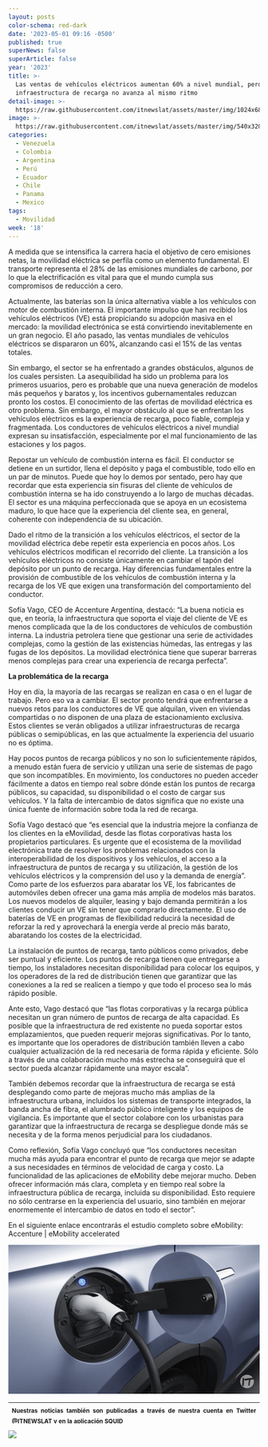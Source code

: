 ```yaml
---
layout: posts
color-schema: red-dark
date: '2023-05-01 09:16 -0500'
published: true
superNews: false
superArticle: false
year: '2023'
title: >-
  Las ventas de vehículos eléctricos aumentan 60% a nivel mundial, pero la
  infraestructura de recarga no avanza al mismo ritmo
detail-image: >-
  https://raw.githubusercontent.com/itnewslat/assets/master/img/1024x680/carro-electrico-g.jpg
image: >-
  https://raw.githubusercontent.com/itnewslat/assets/master/img/540x320/carro-electrico-p.jpg
categories:
  - Venezuela
  - Colombia
  - Argentina
  - Perú
  - Ecuador
  - Chile
  - Panama
  - Mexico
tags:
  - Movilidad
week: '18'
---
```

A medida que se intensifica la carrera hacia el objetivo de cero emisiones netas, la movilidad eléctrica se perfila como un elemento fundamental. El transporte representa el 28% de las emisiones mundiales de carbono, por lo que la electrificación es vital para que el mundo cumpla sus compromisos de reducción a cero.

Actualmente, las baterías son la única alternativa viable a los vehículos con motor de combustión interna. El importante impulso que han recibido los vehículos eléctricos (VE) está propiciando su adopción masiva en el mercado: la movilidad electrónica se está convirtiendo inevitablemente en un gran negocio. El año pasado, las ventas mundiales de vehículos eléctricos se dispararon un 60%, alcanzando casi el 15% de las ventas totales. 

Sin embargo, el sector se ha enfrentado a grandes obstáculos, algunos de los cuales persisten. La asequibilidad ha sido un problema para los primeros usuarios, pero es probable que una nueva generación de modelos más pequeños y baratos y, los incentivos gubernamentales reduzcan pronto los costos. El conocimiento de las ofertas de movilidad eléctrica es otro problema. Sin embargo, el mayor obstáculo al que se enfrentan los vehículos eléctricos es la experiencia de recarga, poco fiable, compleja y fragmentada. Los conductores de vehículos eléctricos a nivel mundial expresan su insatisfacción, especialmente por el mal funcionamiento de las estaciones y los pagos.

Repostar un vehículo de combustión interna es fácil. El conductor se detiene en un surtidor, llena el depósito y paga el combustible, todo ello en un par de minutos. Puede que hoy lo demos por sentado, pero hay que recordar que esta experiencia sin fisuras del cliente de vehículos de combustión interna se ha ido construyendo a lo largo de muchas décadas. El sector es una máquina perfeccionada que se apoya en un ecosistema maduro, lo que hace que la experiencia del cliente sea, en general, coherente con independencia de su ubicación.

Dado el ritmo de la transición a los vehículos eléctricos, el sector de la movilidad eléctrica debe repetir esta experiencia en pocos años. Los vehículos eléctricos modifican el recorrido del cliente. La transición a los vehículos eléctricos no consiste únicamente en cambiar el tapón del depósito por un punto de recarga. Hay diferencias fundamentales entre la provisión de combustible de los vehículos de combustión interna y la recarga de los VE que exigen una transformación del comportamiento del conductor.

Sofía Vago, CEO de Accenture Argentina, destacó: “La buena noticia es que, en teoría, la infraestructura que soporta el viaje del cliente de VE es menos complicada que la de los conductores de vehículos de combustión interna. La industria petrolera tiene que gestionar una serie de actividades complejas, como la gestión de las existencias húmedas, las entregas y las fugas de los depósitos. La movilidad electrónica tiene que superar barreras menos complejas para crear una experiencia de recarga perfecta”.

**La problemática de la recarga**

Hoy en día, la mayoría de las recargas se realizan en casa o en el lugar de trabajo. Pero eso va a cambiar. El sector pronto tendrá que enfrentarse a nuevos retos para los conductores de VE que alquilan, viven en viviendas compartidas o no disponen de una plaza de estacionamiento exclusiva. Estos clientes se verán obligados a utilizar infraestructuras de recarga públicas o semipúblicas, en las que actualmente la experiencia del usuario no es óptima.

Hay pocos puntos de recarga públicos y no son lo suficientemente rápidos, a menudo están fuera de servicio y utilizan una serie de sistemas de pago que son incompatibles. En movimiento, los conductores no pueden acceder fácilmente a datos en tiempo real sobre dónde están los puntos de recarga públicos, su capacidad, su disponibilidad o el costo de cargar sus vehículos. Y la falta de intercambio de datos significa que no existe una única fuente de información sobre toda la red de recarga. 

Sofía Vago destacó que “es esencial que la industria mejore la confianza de los clientes en la eMovilidad, desde las flotas corporativas hasta los propietarios particulares. Es urgente que el ecosistema de la movilidad electrónica trate de resolver los problemas relacionados con la interoperabilidad de los dispositivos y los vehículos, el acceso a la infraestructura de puntos de recarga y su utilización, la gestión de los vehículos eléctricos y la comprensión del uso y la demanda de energía”. 
Como parte de los esfuerzos para abaratar los VE, los fabricantes de automóviles deben ofrecer una gama más amplia de modelos más baratos. Los nuevos modelos de alquiler, leasing y bajo demanda permitirán a los clientes conducir un VE sin tener que comprarlo directamente. El uso de baterías de VE en programas de flexibilidad reducirá la necesidad de reforzar la red y aprovechará la energía verde al precio más barato, abaratando los costes de la electricidad.

La instalación de puntos de recarga, tanto públicos como privados, debe ser puntual y eficiente. Los puntos de recarga tienen que entregarse a tiempo, los instaladores necesitan disponibilidad para colocar los equipos, y los operadores de la red de distribución tienen que garantizar que las conexiones a la red se realicen a tiempo y que todo el proceso sea lo más rápido posible.

Ante esto, Vago destacó que “las flotas corporativas y la recarga pública necesitan un gran número de puntos de recarga de alta capacidad. Es posible que la infraestructura de red existente no pueda soportar estos emplazamientos, que pueden requerir mejoras significativas. Por lo tanto, es importante que los operadores de distribución también lleven a cabo cualquier actualización de la red necesaria de forma rápida y eficiente. Sólo a través de una colaboración mucho más estrecha se conseguirá que el sector pueda alcanzar rápidamente una mayor escala”.

También debemos recordar que la infraestructura de recarga se está desplegando como parte de mejoras mucho más amplias de la infraestructura urbana, incluidos los sistemas de transporte integrados, la banda ancha de fibra, el alumbrado público inteligente y los equipos de vigilancia. Es importante que el sector colabore con los urbanistas para garantizar que la infraestructura de recarga se despliegue donde más se necesita y de la forma menos perjudicial para los ciudadanos.

Como reflexión, Sofía Vago concluyó que “los conductores necesitan mucha más ayuda para encontrar el punto de recarga que mejor se adapte a sus necesidades en términos de velocidad de carga y costo. La funcionalidad de las aplicaciones de eMobility debe mejorar mucho. Deben ofrecer información más clara, completa y en tiempo real sobre la infraestructura pública de recarga, incluida su disponibilidad. Esto requiere no sólo centrarse en la experiencia del usuario, sino también en mejorar enormemente el intercambio de datos en todo el sector”.

En el siguiente enlace encontrarás el estudio completo sobre eMobility: Accenture | eMobility accelerated

![](https://raw.githubusercontent.com/itnewslat/assets/master/img/540x320/carro-electrico-p.jpg)

<table style="height: 42px;" width="569">
<tbody>
<tr>
<td style="text-align: justify;"><sub><strong>Nuestras noticias también son publicadas a través de nuestra cuenta en Twitter <a href="https://twitter.com/itnewslat?lang=es">@ITNEWSLAT</a> y en la aplicación <a href="https://squidapp.co/en/">SQUID</a></strong></sub></td>
</tr>
</tbody>
</table>
<img src="https://tracker.metricool.com/c3po.jpg?hash=56f88a41e39ab42c063cc51676587a04"/>